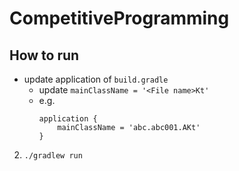 # CompetitiveProgramming

## How to run
- update application of `build.gradle`
  - update ```mainClassName = '<File name>Kt'```
  - e.g.
    ```
    application {
        mainClassName = 'abc.abc001.AKt'
    }
    ```


2. `./gradlew run`
